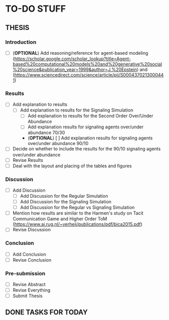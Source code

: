 # TO-DO STUFF

## THESIS


### Introduction

* [ ] (**OPTIONAL**) Add reasoning/reference for agent-based modeling (https://scholar.google.com/scholar_lookup?title=Agent-based%20computational%20models%20and%20generative%20social%20science&publication_year=1999&author=J.%20Epstein) and (https://www.sciencedirect.com/science/article/pii/S0004370213000441)

### Results

* [ ] Add explanation to results
    * [ ] Add explanation to results for the Signaling Simulation
        * [ ] Add explanation to results for the Second Order Over/Under Abundance
        * [ ] Add explanation results for signaling agents over/under abundance 70/30 
        * (**OPTIONAL**) [ ] Add explanation results for signaling agents over/under abundance 90/10
* [ ] Decide on whether to include the results for the 90/10 signaling agents over/under abundance
* [ ] Revise Results
* [ ] Deal with the layout and placing of the tables and figures

### Discussion
* [ ] Add Discussion
    * [ ] Add Discussion for the Regular Simulation
    * [ ] Add Discussion for the Signaling Simulation
    * [ ] Add Discussion for the Regular vs Signaling Simulation
* [ ] Mention how results are similar to the Harmen's study on Tacit Communication Game and Higher Order ToM (https://www.ai.rug.nl/~verheij/publications/pdf/bica2015.pdf)
* [ ] Revise Discussion

### Conclusion
* [ ] Add Conclusion
* [ ] Revise Conclusion

### Pre-submission
* [ ] Revise Abstract
* [ ] Revise Everything
* [ ] Submit Thesis

## DONE TASKS FOR TODAY 

